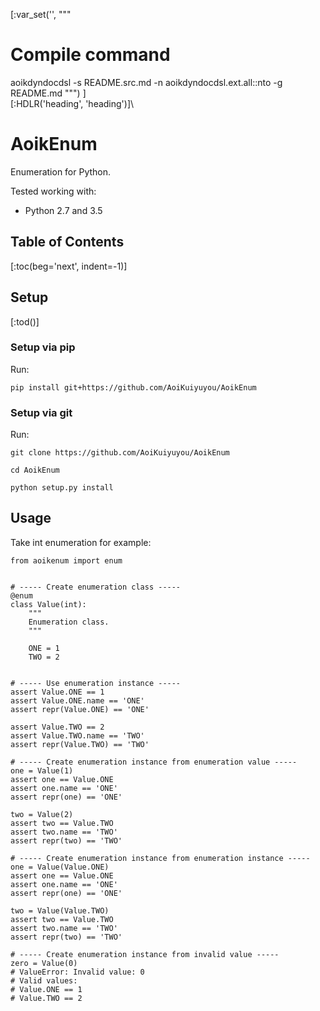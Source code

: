 [:var_set('', """
# Compile command
aoikdyndocdsl -s README.src.md -n aoikdyndocdsl.ext.all::nto -g README.md
""")
]\
[:HDLR('heading', 'heading')]\
# AoikEnum
Enumeration for Python.

Tested working with:
- Python 2.7 and 3.5

## Table of Contents
[:toc(beg='next', indent=-1)]

## Setup
[:tod()]

### Setup via pip
Run:
```
pip install git+https://github.com/AoiKuiyuyou/AoikEnum
```

### Setup via git
Run:
```
git clone https://github.com/AoiKuiyuyou/AoikEnum

cd AoikEnum

python setup.py install
```

## Usage
Take int enumeration for example:
```
from aoikenum import enum


# ----- Create enumeration class -----
@enum
class Value(int):
    """
    Enumeration class.
    """

    ONE = 1
    TWO = 2


# ----- Use enumeration instance -----
assert Value.ONE == 1
assert Value.ONE.name == 'ONE'
assert repr(Value.ONE) == 'ONE'

assert Value.TWO == 2
assert Value.TWO.name == 'TWO'
assert repr(Value.TWO) == 'TWO'

# ----- Create enumeration instance from enumeration value -----
one = Value(1)
assert one == Value.ONE
assert one.name == 'ONE'
assert repr(one) == 'ONE'

two = Value(2)
assert two == Value.TWO
assert two.name == 'TWO'
assert repr(two) == 'TWO'

# ----- Create enumeration instance from enumeration instance -----
one = Value(Value.ONE)
assert one == Value.ONE
assert one.name == 'ONE'
assert repr(one) == 'ONE'

two = Value(Value.TWO)
assert two == Value.TWO
assert two.name == 'TWO'
assert repr(two) == 'TWO'

# ----- Create enumeration instance from invalid value -----
zero = Value(0)
# ValueError: Invalid value: 0
# Valid values:
# Value.ONE == 1
# Value.TWO == 2
```
